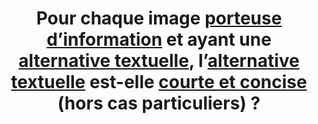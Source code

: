 ---
title: Pour chaque image [porteuse d’information](#image-porteuse-d-information) et ayant une [alternative textuelle](#alternative-textuelle-image), l’[alternative textuelle](#alternative-textuelle-image) est-elle [courte et concise](#alternative-courte-et-concise) (hors cas particuliers) ?
---